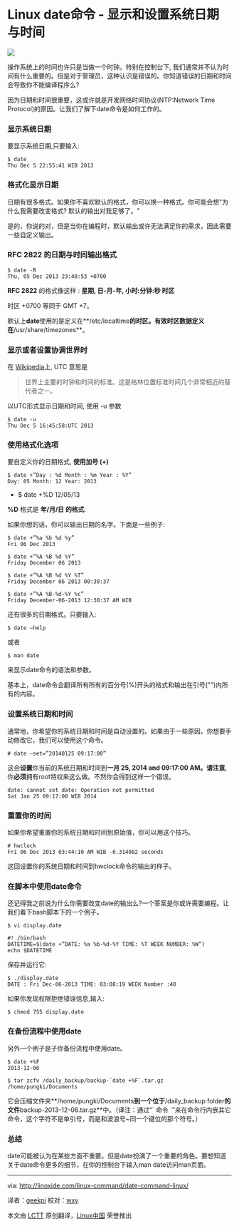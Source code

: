 Linux date命令 - 显示和设置系统日期与时间
================================================================================
![](http://linoxide.com/wp-content/uploads/2013/12/date-linux-command.jpg)

操作系统上的时间也许只是当做一个时钟。特别在控制台下, 我们通常并不认为时间有什么重要的。但是对于管理员，这种认识是错误的。你知道错误的日期和时间会导致你不能编译程序么?

因为日期和时间很重要，这或许就是开发网络时间协议(NTP:Network Time Protocol)的原因。让我们了解下date命令是如何工作的。

### 显示系统日期 ###

要显示系统日期,只要输入:

    $ date
    Thu Dec 5 22:55:41 WIB 2013

### 格式化显示日期 ###

日期有很多格式。如果你不喜欢默认的格式，你可以换一种格式。你可能会想"为什么我需要改变格式? 默认的输出对我足够了。" 

是的，你说的对，但是当你在编程时，默认输出或许无法满足你的需求，因此需要一些自定义输出。

### RFC 2822 的日期与时间输出格式 ###

    $ date -R
    Thu, 05 Dec 2013 23:40:53 +0700

**RFC 2822** 的格式像这样 : **星期, 日-月-年, 小时:分钟:秒 时区**

时区 +0700 等同于 GMT +7。

默认上**date**使用的是定义在**/etc/localtime**的时区。有效时区数据定义在**/usr/share/timezones**。

### 显示或者设置协调世界时 ###

在 [Wikipedia][1]上, UTC 意思是

> 世界上主要的时钟和时间的标准。这是格林位置标准时间几个非常相近的替代者之一。

以UTC形式显示日期和时间, 使用 -u 参数

    $ date -u
    Thu Dec 5 16:45:58:UTC 2013

### 使用格式化选项 ###

要自定义你的日期格式, **使用加号 (+)**

    $ date +”Day : %d Month : %m Year : %Y”
    Day: 05 Month: 12 Year: 2013
-
    $ date +%D
    12/05/13

**%D** 格式是 **年/月/日 的格式**.

如果你想的话，你可以输出日期的名字。下面是一些例子:

    $ date +”%a %b %d %y”
    Fri 06 Dec 2013

    $ date +”%A %B %d %Y”
    Friday December 06 2013

    $ date +”%A %B %d %Y %T”
    Friday December 06 2013 00:30:37 

    $ date +”%A %B-%d-%Y %c”
    Friday December-06-2013 12:30:37 AM WIB

还有很多的日期格式。只要输入:

    $ date –help

或者

    $ man date

来显示date命令的语法和参数。

基本上，date命令会翻译所有所有的百分号(%)开头的格式和输出在引号("")内所有的内容。

### 设置系统日期和时间 ###

通常地，你希望你的系统日期和时间是自动设置的。如果由于一些原因，你想要手动修改它，我们可以使用这个命令。

    # date –set=”20140125 09:17:00”

这会**设置**你当前的系统日期和时间到**一月 25, 2014 and 09:17:00 AM。请注意**,你**必须**拥有root特权来这么做。不然你会得到这样一个错误。

    date: cannot set date: Operation not permitted
    Sat Jan 25 09:17:00 WIB 2014

### 重置你的时间 ###

如果你希望重置你的系统日期和时间到原始值，你可以用这个技巧。

    # hwclock
    Fri 06 Dec 2013 03:44:10 AM WIB -0.314082 seconds

这回设置你的系统日期和时间到hwclock命令的输出的样子。

### 在脚本中使用date命令 ###

还记得我之前说为什么你需要改变date的输出么?一个答案是你或许需要编程。让我们看下bash脚本下的一个例子。

    $ vi display.date

    #! /bin/bash
    DATETIME=$(date +”DATE: %a %b-%d-%Y TIME: %T WEEK NUMBER: %W”)
    echo $DATETIME

保存并运行它:

    $ ./display.date
    DATE : Fri Dec-06-2013 TIME: 03:08:19 WEEK Number :40

如果你发现权限拒绝错误信息,输入:

    $ chmod 755 display.date

### 在备份流程中使用date ###

另外一个例子是子你备份流程中使用date。

    $ date +%F
    2013-12-06

    $ tar zcfv /daily_backup/backup-`date +%F`.tar.gz /home/pungki/Documents

它会压缩文件夹**/home/pungki/Documents**到一个位于**/daily_backup folder**的文件**backup-2013-12-06.tar.gz**中。（译注：通过“\` 命令 \`”来在命令行内嵌其它命令，这个字符不是单引号，而是和波浪号~同一个键位的那个符号。）

### 总结 ###

date可能被认为在某些方面不重要。但是date扮演了一个重要的角色。要想知道关于date命令更多的细节，在你的控制台下输入man date访问man页面。

--------------------------------------------------------------------------------

via: http://linoxide.com/linux-command/date-command-linux/

译者：[geekpi](https://github.com/geekpi) 校对：[wxy](https://github.com/wxy)

本文由 [LCTT](https://github.com/LCTT/TranslateProject) 原创翻译，[Linux中国](http://linux.cn/) 荣誉推出

[1]:http://en.wikipedia.org/wiki/Coordinated_Universal_Time
